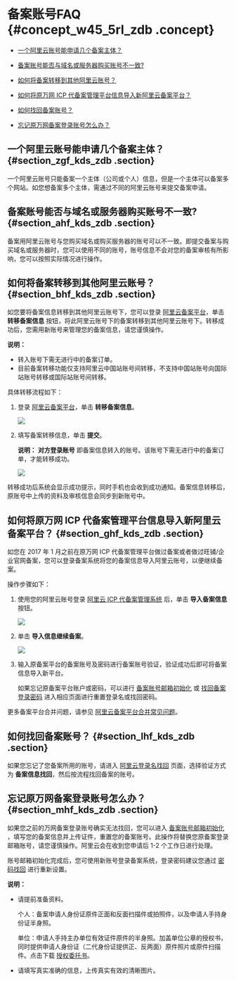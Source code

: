 # 备案账号FAQ {#concept_w45_5rl_zdb .concept}

-   [一个阿里云账号能申请几个备案主体？](#section_zgf_kds_zdb)

-   [备案账号能否与域名或服务器购买账号不一致?](#section_ahf_kds_zdb)

-   [如何将备案转移到其他阿里云账号？](#section_bhf_kds_zdb)

-   [如何将原万网 ICP 代备案管理平台信息导入新阿里云备案平台？](#section_ghf_kds_zdb)

-   [如何找回备案账号？](#section_lhf_kds_zdb)

-   [忘记原万网备案登录账号怎么办？](#section_mhf_kds_zdb)


## 一个阿里云账号能申请几个备案主体？ {#section_zgf_kds_zdb .section}

一个阿里云账号只能备案一个主体（公司或个人）信息，但是一个主体可以备案多个网站。如您想备案多个主体，需通过不同的阿里云账号来提交备案申请。

## 备案账号能否与域名或服务器购买账号不一致? {#section_ahf_kds_zdb .section}

备案用阿里云账号与您购买域名或购买服务器的账号可以不一致。即提交备案与购买域名或服务器时，您可以使用不同的账号，账号信息不会对您的备案审核有所影响，您可以按照实际情况进行操作。

## 如何将备案转移到其他阿里云账号？ {#section_bhf_kds_zdb .section}

如您要将备案信息转移到其他阿里云账号下，您可以登录 [阿里云备案平台](https://beian.aliyun.com/order/index.htm)，单击 **转移备案信息** 按钮，将此阿里云账号下的备案转移到其他阿里云账号下。转移成功后，您需用新账号来管理您的备案信息，请您谨慎操作。

**说明：** 

-   转入账号下需无进行中的备案订单。
-   目前备案转移功能仅支持阿里云中国站账号间转移，不支持中国站账号向国际站账号转移或国际站账号间转移。

具体转移流程如下：

1.  登录 [阿里云备案平台](https://beian.aliyun.com/)，单击 **转移备案信息**。

    ![](http://static-aliyun-doc.oss-cn-hangzhou.aliyuncs.com/assets/img/14212/15469359465253_zh-CN.jpg)

2.  填写备案转移信息，单击 **提交**。

    **说明：** **对方登录账号** 即备案信息转入的账号。该账号下需无进行中的备案订单，才能转移成功。

    ![](http://static-aliyun-doc.oss-cn-hangzhou.aliyuncs.com/assets/img/14212/15469359465257_zh-CN.jpg)


转移成功后系统会显示成功提示，同时手机也会收到成功通知。备案信息转移后，原账号中上传的资料及审核信息会同步到新账号中。

## 如何将原万网 ICP 代备案管理平台信息导入新阿里云备案平台？ {#section_ghf_kds_zdb .section}

如您在 2017 年 1 月之前在原万网 ICP 代备案管理平台做过备案或者做过旺铺/企业官网备案，您可以登录备案系统将您的备案信息导入阿里云账号，以便继续备案。

操作步骤如下：

1.  使用您的阿里云账号登录 [阿里云 ICP 代备案管理系统](http://beian.aliyun.com/) 后，单击 **导入备案信息** 按钮。

    ![](http://static-aliyun-doc.oss-cn-hangzhou.aliyuncs.com/assets/img/14212/15469359465263_zh-CN.png)

2.  单击 **导入信息继续备案**。

    ![](http://static-aliyun-doc.oss-cn-hangzhou.aliyuncs.com/assets/img/14212/15469359465269_zh-CN.jpg)

3.  输入原备案平台的备案账号及密码进行备案账号验证，验证成功后即可将备案信息导入新平台。

    如果忘记原备案平台账户或密码，可以进行 [备案账号邮箱初始化](https://beian.aliyun.com/account/changeLoginName.htm) 或 [找回备案登录密码](https://beian.aliyun.com/account/find_pwd?spm=a3c00.7621318.a3c20.5.v2Fcab) 进入相应页面进行重置登录名或找回密码。


更多备案平台合并问题，请参见 [阿里云备案平台合并常见问题](cn.zh-CN/常见问题/阿里云备案平台合并.md#)。

## 如何找回备案账号？ {#section_lhf_kds_zdb .section}

如果您忘记了您备案所用的账号，请进入 [阿里云登录名找回](https://account.aliyun.com/find_loginid/findLoginId.htm) 页面，选择验证方式为 **备案信息找回**，然后按流程找回备案的账号。

## 忘记原万网备案登录账号怎么办？ {#section_mhf_kds_zdb .section}

如果您之前的万网备案登录账号确实无法找回，您可以进入 [备案账号邮箱初始化](https://beian.aliyun.com/account/changeLoginName.htm) ，填写您的备案信息并上传证件，重置您的备案账号。此操作将替换您原备案登录邮箱账号，请您谨慎操作。阿里云会在收到您申请后 1-2 个工作日进行处理。

账号邮箱初始化完成后，您可使用新账号登录备案系统，登录密码建议您通过 [密码找回](https://beian.gein.cn/account/find_pwd?spm=a3c00.7621318.a3c20.3.HzSvcU) 进行重新设置。

**说明：** 

-   请提前准备资料。

    个人：备案申请人身份证原件正面和反面扫描件或拍照件，以及申请人手持身份证半身照。

    单位：申请人手持主办单位有效证件原件的半身照。加盖单位公章的授权书，同时提供申请人身份证（二代身份证提供正、反两面）原件照片或原件扫描件。点击下载 [授权委托书](https://beian.gein.cn/account/downloadChangeLoginSqs.do?spm=0.0.0.0.yZztDa&file=downloadChangeLoginSqs.do)。

-   请填写真实准确的信息，上传真实有效的清晰图片。


